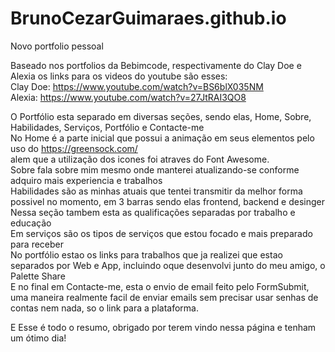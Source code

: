 # BrunoCezarGuimaraes.github.io
Novo portfolio pessoal

Baseado nos portfolios da Bebimcode, respectivamente do Clay Doe e Alexia os links para os videos do youtube são esses:<br>
Clay Doe: https://www.youtube.com/watch?v=BS6blX035NM <br>
Alexia: https://www.youtube.com/watch?v=27JtRAI3QO8 <br>

O Portfólio esta separado em diversas seções, sendo elas, Home, Sobre, Habilidades, Serviços, Portfólio e Contacte-me<br>
No Home é a parte inicial que possui a animação em seus elementos pelo uso do https://greensock.com/ <br> alem que a utilização dos icones foi atraves do Font Awesome.<br>
Sobre fala sobre mim mesmo onde manterei atualizando-se conforme adquiro mais experiencia e trabalhos<br>
Habilidades são as minhas atuais que tentei transmitir da melhor forma possivel no momento, em 3 barras sendo elas frontend, backend e desinger<br>
Nessa seção tambem esta as qualificações separadas por trabalho e educação<br>
Em serviços são os tipos de serviços que estou focado e mais preparado para receber<br>
No portfólio estao os links para trabalhos que ja realizei que estao separados por Web e App, incluindo oque desenvolvi junto do meu amigo, o Palette Share<br>
E no final em Contacte-me, esta o envio de email feito pelo FormSubmit, uma maneira realmente facil de enviar emails sem precisar usar senhas de contas nem nada, so o link para a plataforma.<br>

E Esse é todo o resumo, obrigado por terem vindo nessa página e tenham um ótimo dia!

